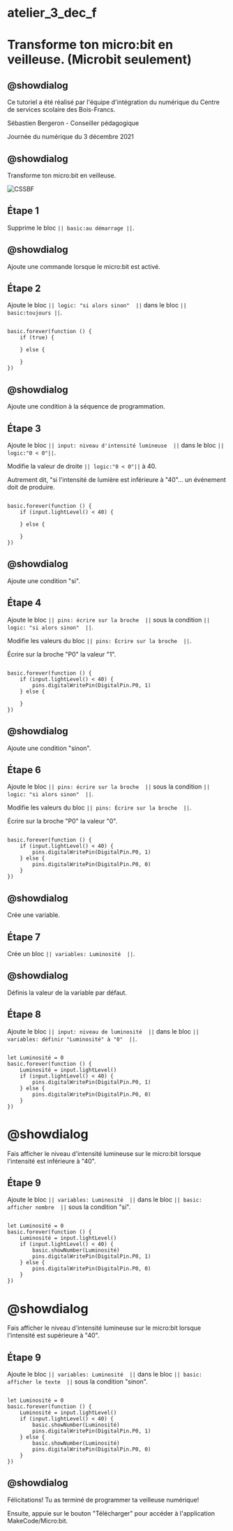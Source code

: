 # atelier_3_dec_f

# Transforme ton micro:bit en veilleuse. (Microbit seulement)

## @showdialog 

Ce tutoriel a été réalisé par l'équipe d'intégration du numérique du Centre de services scolaire des Bois-Francs. 

Sébastien Bergeron - Conseiller pédagogique 

Journée du numérique du 3 décembre 2021

## @showdialog 

Transforme ton micro:bit en veilleuse.
 
![CSSBF](https://github.com/sbergeroncp/mon-makecode/blob/master/atelier_f_1.jpg?raw=true) 

## Étape 1 

Supprime le bloc ``|| basic:au démarrage ||``. 


## @showdialog 

Ajoute une commande lorsque le micro:bit est activé. 

## Étape 2 

 Ajoute le bloc ``|| logic: "si alors sinon"  ||`` dans le bloc ``|| basic:toujours ||``. 
 

```blocks 

basic.forever(function () {
    if (true) {
    	
    } else {
    	
    }
})

``` 

## @showdialog 

Ajoute une condition à la séquence de programmation.   

## Étape 3 
 
Ajoute le bloc ``|| input: niveau d'intensité lumineuse  ||`` dans le bloc ``|| logic:"0 < 0"||``. 
 
Modifie la valeur de droite ``|| logic:"0 < 0"||`` à 40.

Autrement dit, "si l'intensité de lumière est inférieure à "40"... un événement doit de produire.
 
```blocks 

basic.forever(function () {
    if (input.lightLevel() < 40) {
    	
    } else {
    	
    }
})

``` 

## @showdialog 

Ajoute une condition "si".   

## Étape 4 
 
Ajoute le bloc ``|| pins: écrire sur la broche  ||`` sous la condition ``|| logic: "si alors sinon"  ||``. 
 
Modifie les valeurs du bloc ``|| pins: Écrire sur la broche  ||``.

Écrire sur la broche "P0" la valeur "1".

 
```blocks 

basic.forever(function () {
    if (input.lightLevel() < 40) {
        pins.digitalWritePin(DigitalPin.P0, 1)
    } else {
    	
    }
})

``` 

## @showdialog 

Ajoute une condition "sinon".   

## Étape 6 
 
Ajoute le bloc ``|| pins: écrire sur la broche  ||`` sous la condition ``|| logic: "si alors sinon"  ||``. 
 
Modifie les valeurs du bloc ``|| pins: Écrire sur la broche  ||``.

Écrire sur la broche "P0" la valeur "0".

 
```blocks 

basic.forever(function () {
    if (input.lightLevel() < 40) {
        pins.digitalWritePin(DigitalPin.P0, 1)
    } else {
        pins.digitalWritePin(DigitalPin.P0, 0)
    }
})

``` 

## @showdialog 

Crée une variable.   

## Étape 7 
 
Crée un bloc ``|| variables: Luminosité  ||``.
 
 
## @showdialog 

Définis la valeur de la variable par défaut.   

## Étape 8
 
Ajoute le bloc ``|| input: niveau de luminosité  ||`` dans le bloc ``|| variables: définir "Luminosité" à "0"  ||``.

```blocks 

let Luminosité = 0
basic.forever(function () {
    Luminosité = input.lightLevel()
    if (input.lightLevel() < 40) {
        pins.digitalWritePin(DigitalPin.P0, 1)
    } else {
        pins.digitalWritePin(DigitalPin.P0, 0)
    }
})

``` 

# @showdialog 

Fais afficher le niveau d'intensité lumineuse sur le micro:bit lorsque l'intensité est inférieure à "40".    

## Étape 9
 
Ajoute le bloc ``|| variables: Luminosité  ||`` dans le bloc ``|| basic: afficher nombre  ||`` sous la condition "si".

```blocks 

let Luminosité = 0
basic.forever(function () {
    Luminosité = input.lightLevel()
    if (input.lightLevel() < 40) {
        basic.showNumber(Luminosité)
        pins.digitalWritePin(DigitalPin.P0, 1)
    } else {
        pins.digitalWritePin(DigitalPin.P0, 0)
    }
})

``` 

# @showdialog 

Fais afficher le niveau d'intensité lumineuse sur le micro:bit lorsque l'intensité est supérieure à "40".    

## Étape 9
 
Ajoute le bloc ``|| variables: Luminosité  ||`` dans le bloc ``|| basic: afficher le texte  ||`` sous la condition "sinon".

```blocks 

let Luminosité = 0
basic.forever(function () {
    Luminosité = input.lightLevel()
    if (input.lightLevel() < 40) {
        basic.showNumber(Luminosité)
        pins.digitalWritePin(DigitalPin.P0, 1)
    } else {
        basic.showNumber(Luminosité)
        pins.digitalWritePin(DigitalPin.P0, 0)
    }
})

``` 

## @showdialog 

Félicitations! Tu as terminé de programmer ta veilleuse numérique! 

Ensuite, appuie sur le bouton "Télécharger" pour accéder à l'application MakeCode/Micro:bit.

